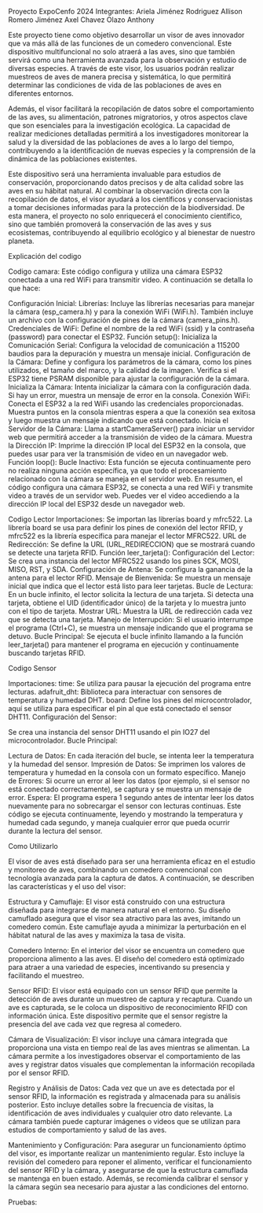 Proyecto ExpoCenfo 2024 
Integrantes:  Ariela Jiménez Rodriguez
              Allison Romero Jiménez
              Axel Chavez Olazo
              Anthony


Este proyecto tiene como objetivo desarrollar un visor de aves innovador que va más allá de las funciones de un comedero convencional. Este dispositivo multifuncional no solo atraerá a las aves, sino que también servirá como una herramienta avanzada para la observación y estudio de diversas especies. A través de este visor, los usuarios podrán realizar muestreos de aves de manera precisa y sistemática, lo que permitirá determinar las condiciones de vida de las poblaciones de aves en diferentes entornos.

Además, el visor facilitará la recopilación de datos sobre el comportamiento de las aves, su alimentación, patrones migratorios, y otros aspectos clave que son esenciales para la investigación ecológica. La capacidad de realizar mediciones detalladas permitirá a los investigadores monitorear la salud y la diversidad de las poblaciones de aves a lo largo del tiempo, contribuyendo a la identificación de nuevas especies y la comprensión de la dinámica de las poblaciones existentes.

Este dispositivo será una herramienta invaluable para estudios de conservación, proporcionando datos precisos y de alta calidad sobre las aves en su hábitat natural. Al combinar la observación directa con la recopilación de datos, el visor ayudará a los científicos y conservacionistas a tomar decisiones informadas para la protección de la biodiversidad. De esta manera, el proyecto no solo enriquecerá el conocimiento científico, sino que también promoverá la conservación de las aves y sus ecosistemas, contribuyendo al equilibrio ecológico y al bienestar de nuestro planeta.

Explicación del codigo

Codigo camara:
  Este código configura y utiliza una cámara ESP32 conectada a una red WiFi para transmitir video. A continuación se detalla lo que hace:

Configuración Inicial:
Librerías: Incluye las librerías necesarias para manejar la cámara (esp_camera.h) y para la conexión WiFi (WiFi.h). También incluye un archivo con la configuración de pines de la cámara (camera_pins.h).
Credenciales de WiFi: Define el nombre de la red WiFi (ssid) y la contraseña (password) para conectar el ESP32.
Función setup():
Inicializa la Comunicación Serial: Configura la velocidad de comunicación a 115200 baudios para la depuración y muestra un mensaje inicial.
Configuración de la Cámara: Define y configura los parámetros de la cámara, como los pines utilizados, el tamaño del marco, y la calidad de la imagen. Verifica si el ESP32 tiene PSRAM disponible para ajustar la configuración de la cámara.
Inicializa la Cámara: Intenta inicializar la cámara con la configuración dada. Si hay un error, muestra un mensaje de error en la consola.
Conexión WiFi: Conecta el ESP32 a la red WiFi usando las credenciales proporcionadas. Muestra puntos en la consola mientras espera a que la conexión sea exitosa y luego muestra un mensaje indicando que está conectado.
Inicia el Servidor de la Cámara: Llama a startCameraServer() para iniciar un servidor web que permitirá acceder a la transmisión de video de la cámara.
Muestra la Dirección IP: Imprime la dirección IP local del ESP32 en la consola, que puedes usar para ver la transmisión de video en un navegador web.
Función loop():
Bucle Inactivo: Esta función se ejecuta continuamente pero no realiza ninguna acción específica, ya que todo el procesamiento relacionado con la cámara se maneja en el servidor web.
En resumen, el código configura una cámara ESP32, se conecta a una red WiFi y transmite video a través de un servidor web. Puedes ver el video accediendo a la dirección IP local del ESP32 desde un navegador web.

Codigo Lector
Importaciones: Se importan las librerías board y mfrc522. La librería board se usa para definir los pines de conexión del lector RFID, y mfrc522 es la librería específica para manejar el lector MFRC522.
URL de Redirección: Se define la URL (URL_REDIRECCION) que se mostrará cuando se detecte una tarjeta RFID.
Función leer_tarjeta():
Configuración del Lector: Se crea una instancia del lector MFRC522 usando los pines SCK, MOSI, MISO, RST, y SDA.
Configuración de Antena: Se configura la ganancia de la antena para el lector RFID.
Mensaje de Bienvenida: Se muestra un mensaje inicial que indica que el lector está listo para leer tarjetas.
Bucle de Lectura: En un bucle infinito, el lector solicita la lectura de una tarjeta. Si detecta una tarjeta, obtiene el UID (identificador único) de la tarjeta y lo muestra junto con el tipo de tarjeta.
Mostrar URL: Muestra la URL de redirección cada vez que se detecta una tarjeta.
Manejo de Interrupción: Si el usuario interrumpe el programa (Ctrl+C), se muestra un mensaje indicando que el programa se detuvo.
Bucle Principal: Se ejecuta el bucle infinito llamando a la función leer_tarjeta() para mantener el programa en ejecución y continuamente buscando tarjetas RFID.

Codigo Sensor

Importaciones:
time: Se utiliza para pausar la ejecución del programa entre lecturas.
adafruit_dht: Biblioteca para interactuar con sensores de temperatura y humedad DHT.
board: Define los pines del microcontrolador, aquí se utiliza para especificar el pin al que está conectado el sensor DHT11.
Configuración del Sensor:

Se crea una instancia del sensor DHT11 usando el pin IO27 del microcontrolador.
Bucle Principal:

Lectura de Datos: En cada iteración del bucle, se intenta leer la temperatura y la humedad del sensor.
Impresión de Datos: Se imprimen los valores de temperatura y humedad en la consola con un formato específico.
Manejo de Errores: Si ocurre un error al leer los datos (por ejemplo, si el sensor no está conectado correctamente), se captura y se muestra un mensaje de error.
Espera: El programa espera 1 segundo antes de intentar leer los datos nuevamente para no sobrecargar el sensor con lecturas continuas.
Este código se ejecuta continuamente, leyendo y mostrando la temperatura y humedad cada segundo, y maneja cualquier error que pueda ocurrir durante la lectura del sensor.



Como Utilizarlo

El visor de aves está diseñado para ser una herramienta eficaz en el estudio y monitoreo de aves, combinando un comedero convencional con tecnología avanzada para la captura de datos. A continuación, se describen las características y el uso del visor:

Estructura y Camuflaje: El visor está construido con una estructura diseñada para integrarse de manera natural en el entorno. Su diseño camuflado asegura que el visor sea atractivo para las aves, imitando un comedero común. Este camuflaje ayuda a minimizar la perturbación en el hábitat natural de las aves y maximiza la tasa de visita.

Comedero Interno: En el interior del visor se encuentra un comedero que proporciona alimento a las aves. El diseño del comedero está optimizado para atraer a una variedad de especies, incentivando su presencia y facilitando el muestreo.

Sensor RFID: El visor está equipado con un sensor RFID que permite la detección de aves durante un muestreo de captura y recaptura. Cuando un ave es capturada, se le coloca un dispositivo de reconocimiento RFID con información única. Este dispositivo permite que el sensor registre la presencia del ave cada vez que regresa al comedero.

Cámara de Visualización: El visor incluye una cámara integrada que proporciona una vista en tiempo real de las aves mientras se alimentan. La cámara permite a los investigadores observar el comportamiento de las aves y registrar datos visuales que complementan la información recopilada por el sensor RFID.

Registro y Análisis de Datos: Cada vez que un ave es detectada por el sensor RFID, la información es registrada y almacenada para su análisis posterior. Esto incluye detalles sobre la frecuencia de visitas, la identificación de aves individuales y cualquier otro dato relevante. La cámara también puede capturar imágenes o videos que se utilizan para estudios de comportamiento y salud de las aves.

Mantenimiento y Configuración: Para asegurar un funcionamiento óptimo del visor, es importante realizar un mantenimiento regular. Esto incluye la revisión del comedero para reponer el alimento, verificar el funcionamiento del sensor RFID y la cámara, y asegurarse de que la estructura camuflada se mantenga en buen estado. Además, se recomienda calibrar el sensor y la cámara según sea necesario para ajustar a las condiciones del entorno.

  Pruebas:

